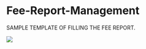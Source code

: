 # Fee-Report-Management
SAMPLE TEMPLATE OF FILLING THE FEE REPORT.


![](https://data.formsbank.com/pdf_docs_html/255/2553/255391/page_1_thumb.png)
